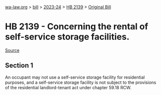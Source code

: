 [wa-law.org](/) > [bill](/bill/) > [2023-24](/bill/2023-24/) > [HB 2139](/bill/2023-24/hb/2139/) > [Original Bill](/bill/2023-24/hb/2139/1/)

# HB 2139 - Concerning the rental of self-service storage facilities.

[Source](http://lawfilesext.leg.wa.gov/biennium/2023-24/Pdf/Bills/House%20Bills/2139.pdf)

## Section 1
An occupant may not use a self-service storage facility for residential purposes, and a self-service storage facility is not subject to the provisions of the residential landlord-tenant act under chapter 59.18 RCW.
